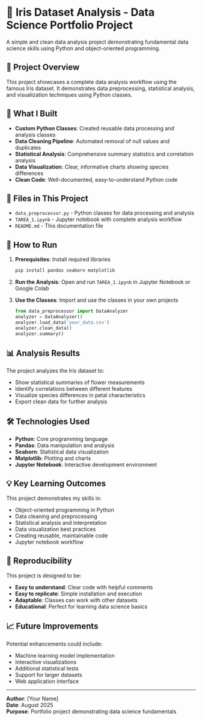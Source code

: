 # 🌸 Iris Dataset Analysis - Data Science Portfolio Project

A simple and clean data analysis project demonstrating fundamental data science skills using Python and object-oriented programming.

## 📖 Project Overview

This project showcases a complete data analysis workflow using the famous Iris dataset. It demonstrates data preprocessing, statistical analysis, and visualization techniques using Python classes.

## 🎯 What I Built

- **Custom Python Classes**: Created reusable data processing and analysis classes
- **Data Cleaning Pipeline**: Automated removal of null values and duplicates
- **Statistical Analysis**: Comprehensive summary statistics and correlation analysis
- **Data Visualization**: Clear, informative charts showing species differences
- **Clean Code**: Well-documented, easy-to-understand Python code

## 📁 Files in This Project

- `data_preprocessor.py` - Python classes for data processing and analysis
- `TAREA_1.ipynb` - Jupyter notebook with complete analysis workflow
- `README.md` - This documentation file

## 🚀 How to Run

1. **Prerequisites**: Install required libraries
   ```bash
   pip install pandas seaborn matplotlib
   ```

2. **Run the Analysis**: Open and run `TAREA_1.ipynb` in Jupyter Notebook or Google Colab

3. **Use the Classes**: Import and use the classes in your own projects
   ```python
   from data_preprocessor import DataAnalyzer
   analyzer = DataAnalyzer()
   analyzer.load_data('your_data.csv')
   analyzer.clean_data()
   analyzer.summary()
   ```

## 📊 Analysis Results

The project analyzes the Iris dataset to:
- Show statistical summaries of flower measurements
- Identify correlations between different features
- Visualize species differences in petal characteristics
- Export clean data for further analysis

## 🛠️ Technologies Used

- **Python**: Core programming language
- **Pandas**: Data manipulation and analysis
- **Seaborn**: Statistical data visualization
- **Matplotlib**: Plotting and charts
- **Jupyter Notebook**: Interactive development environment

## 💡 Key Learning Outcomes

This project demonstrates my skills in:
- Object-oriented programming in Python
- Data cleaning and preprocessing
- Statistical analysis and interpretation
- Data visualization best practices
- Creating reusable, maintainable code
- Jupyter notebook workflow

## 🔄 Reproducibility

This project is designed to be:
- **Easy to understand**: Clear code with helpful comments
- **Easy to replicate**: Simple installation and execution
- **Adaptable**: Classes can work with other datasets
- **Educational**: Perfect for learning data science basics

## 📈 Future Improvements

Potential enhancements could include:
- Machine learning model implementation
- Interactive visualizations
- Additional statistical tests
- Support for larger datasets
- Web application interface

---

**Author**: [Your Name]  
**Date**: August 2025  
**Purpose**: Portfolio project demonstrating data science fundamentals
